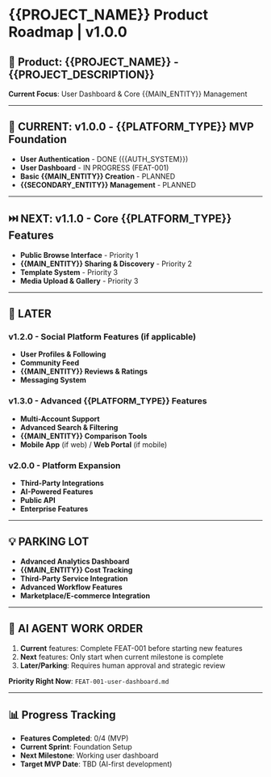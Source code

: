 # {{PROJECT_NAME}} Product Roadmap | v1.0.0

## 🎯 Product: {{PROJECT_NAME}} - {{PROJECT_DESCRIPTION}}
**Current Focus**: User Dashboard & Core {{MAIN_ENTITY}} Management

---

## 🚀 CURRENT: v1.0.0 - {{PLATFORM_TYPE}} MVP Foundation

- **User Authentication** - DONE ({{AUTH_SYSTEM}})
- **User Dashboard** - IN PROGRESS (FEAT-001)
- **Basic {{MAIN_ENTITY}} Creation** - PLANNED
- **{{SECONDARY_ENTITY}} Management** - PLANNED

---

## ⏭️ NEXT: v1.1.0 - Core {{PLATFORM_TYPE}} Features

- **Public Browse Interface** - Priority 1
- **{{MAIN_ENTITY}} Sharing & Discovery** - Priority 2  
- **Template System** - Priority 3
- **Media Upload & Gallery** - Priority 3

---

## 🔮 LATER

### v1.2.0 - Social Platform Features (if applicable)
- **User Profiles & Following**
- **Community Feed**
- **{{MAIN_ENTITY}} Reviews & Ratings**
- **Messaging System**

### v1.3.0 - Advanced {{PLATFORM_TYPE}} Features  
- **Multi-Account Support**
- **Advanced Search & Filtering**
- **{{MAIN_ENTITY}} Comparison Tools**
- **Mobile App** (if web) / **Web Portal** (if mobile)

### v2.0.0 - Platform Expansion
- **Third-Party Integrations**
- **AI-Powered Features** 
- **Public API**
- **Enterprise Features**

---

## 💡 PARKING LOT
- **Advanced Analytics Dashboard**
- **{{MAIN_ENTITY}} Cost Tracking**
- **Third-Party Service Integration**
- **Advanced Workflow Features**
- **Marketplace/E-commerce Integration**

---

## 🤖 AI AGENT WORK ORDER

1. **Current** features: Complete FEAT-001 before starting new features
2. **Next** features: Only start when current milestone is complete
3. **Later/Parking**: Requires human approval and strategic review

**Priority Right Now**: `FEAT-001-user-dashboard.md`

---

## 📊 Progress Tracking

- **Features Completed**: 0/4 (MVP)
- **Current Sprint**: Foundation Setup
- **Next Milestone**: Working user dashboard
- **Target MVP Date**: TBD (AI-first development) 